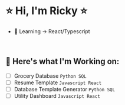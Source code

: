<body>
  
  # ⭐ Hi, I'm Ricky ⭐

  - 🌱 Learning -> React/Typescript
  <br>

  ## 🔭 Here's what I'm Working on:

  - [ ] Grocery Database `Python SQL` 
  - [ ] Resume Template `Javascript React`
  - [ ] Database Template Generator `Python SQL`
  - [ ] Utility Dashboard `Javascript React`

</body>
